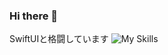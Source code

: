 ### Hi there 👋

SwiftUIと格闘しています
![My Skills](https://skillicons.dev/icons?i=swift,kotlin,java,javascript,c,python,aws,gcp,github,firebase&theme=light)
